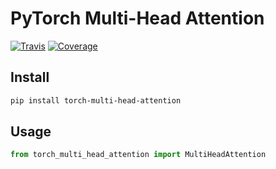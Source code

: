 # PyTorch Multi-Head Attention

[![Travis](https://travis-ci.org/CyberZHG/torch-multi-head-attention.svg)](https://travis-ci.org/CyberZHG/torch-multi-head-attention)
[![Coverage](https://coveralls.io/repos/github/CyberZHG/torch-multi-head-attention/badge.svg?branch=master)](https://coveralls.io/github/CyberZHG/torch-multi-head-attention)

## Install

```bash
pip install torch-multi-head-attention
```

## Usage

```python
from torch_multi_head_attention import MultiHeadAttention
```
